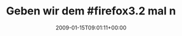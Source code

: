 ---
retweeted: false
source: <a href="http://twitter.com" rel="nofollow">Twitter Web Client</a>
entities:
  hashtags:
  - text: firefox3
    indices:
    - '14'
    - '23'
  - text: beta
    indices:
    - '41'
    - '46'
  symbols: []
  user_mentions: []
  urls: []
display_text_range:
- '0'
- '46'
favorite_count: '0'
id_str: '1120578264'
truncated: false
retweet_count: '0'
id: '1120578264'
created_at: Thu Jan 15 09:01:11 +0000 2009
favorited: false
full_text: 'Geben wir dem #firefox3.2 mal ne Chance. #beta'
lang: de
tags:
- firefox3
- beta
- pesos:twitter
date: '2009-01-15T09:01:11+00:00'
src: https://twitter.com/bascht/status/1120578264
original_url: https://twitter.com/bascht/status/1120578264
type: twitter_tweet
text: 'Geben wir dem #firefox3.2 mal ne Chance. #beta'
title: 'Geben wir dem #firefox3.2 mal n'

---